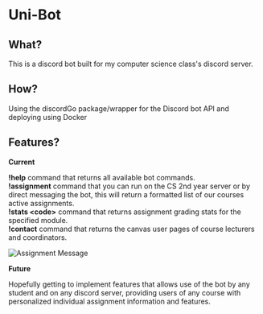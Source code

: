 # Uni-Bot

## What?

This is a discord bot built for my computer science class's discord server.

## How?

Using the discordGo package/wrapper for the Discord bot API and deploying using Docker

## Features?

**Current**

**!help** command that returns all available bot commands.
<br>**!assignment** command that you can run on the CS 2nd year server or by direct messaging the bot, this will return a formatted list of our courses active assignments.
<br>**!stats <code\>** command that returns assignment grading stats for the specified module.
<br>**!contact** command that returns the canvas user pages of course lecturers and coordinators.

![Assignment Message](https://i.gyazo.com/d2ee4267888c6e52c88bd1dae6405ce8.png)

**Future**

Hopefully getting to implement features that allows use of the bot by any student and on any discord server, providing users of any course with personalized individual assignment information and features.
